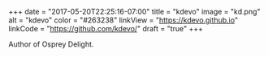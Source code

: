 +++
date = "2017-05-20T22:25:16-07:00"
title = "kdevo"
image = "kd.png"
alt = "kdevo"
color = "#263238"
linkView = "https://kdevo.github.io"
linkCode = "https://github.com/kdevo/"
draft = "true"
+++

Author of Osprey Delight.
